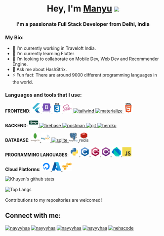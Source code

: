 <h1 align="center">Hey, I'm <a href="https://github.com/ManyuDhyani">Manyu</a> <img src="https://media.giphy.com/media/hvRJCLFzcasrR4ia7z/giphy.gif" width="35px"></h1>

<!--
**ManyuDhyani/ManyuDhyani** is a ✨ _special_ ✨ repository because its `README.md` (this file) appears on your GitHub profile.
<p align="left"> <a href="https://www.linkedin.com/in/manyu-dhyani-b3039217a/" target="blank"><img src="" alt="manyudhyani" /></a> </p>
-->

<h3 align="center">I'm a passionate Full Stack Developer from Delhi, India</h3>

<h3 align="left">My Bio:</h3>

- 🔭 I’m currently working in Traveloft India.
- 🌱 I’m currently learning Flutter
- 👯 I’m looking to collaborate on Mobile Dev, Web Dev and Recommender Engine.
- 💬 Ask me about HashStrix.
- ⚡ Fun fact: There are around 9000 different programming languages in the world.

<h3 align="left">Languages and tools that I use:</h3>

**FRONTEND**: <a href="https://flutter.dev/?gclid=Cj0KCQiA0eOPBhCGARIsAFIwTs74hg3jDMN6RACWOl1MIW-dWkPJfq8frRSxroSk8d-N45ePY1_BRlQaAjbbEALw_wcB&gclsrc=aw.ds" target="_blank"> <img src="https://github.com/devicons/devicon/blob/master/icons/flutter/flutter-original.svg" alt="flutter" width="30" height="30"/> <a href="https://getbootstrap.com" target="_blank"> <img src="https://raw.githubusercontent.com/devicons/devicon/master/icons/bootstrap/bootstrap-plain-wordmark.svg" alt="bootstrap" width="30" height="30"/> </a>    <a href="https://www.w3schools.com/css/" target="_blank"> <img src="https://raw.githubusercontent.com/devicons/devicon/master/icons/css3/css3-original-wordmark.svg" alt="css3" width="30" height="30"/> </a>  <a href="https://sass-lang.com" target="_blank"> <img src="https://raw.githubusercontent.com/devicons/devicon/master/icons/sass/sass-original.svg" alt="sass" width="30" height="30"/> </a> <a href="https://tailwindcss.com/" target="_blank"> <img src="https://www.vectorlogo.zone/logos/tailwindcss/tailwindcss-icon.svg" alt="tailwind" width="30" height="30"/> </a> <a href="https://materializecss.com/" target="_blank"> <img src="https://raw.githubusercontent.com/prplx/svg-logos/5585531d45d294869c4eaab4d7cf2e9c167710a9/svg/materialize.svg" alt="materialize" width="30" height="30"/> </a> <a href="https://www.w3.org/html/" target="_blank"> <img src="https://raw.githubusercontent.com/devicons/devicon/master/icons/html5/html5-original-wordmark.svg" alt="html5" width="30" height="30"/> </a>

**BACKEND**:   <a href="https://www.djangoproject.com/" target="_blank"> <img src="https://github.com/devicons/devicon/blob/master/icons/django/django-original.svg" alt="django" width="30" height="30"/> </a>  <a href="https://firebase.google.com/" target="_blank"> <img src="https://www.vectorlogo.zone/logos/firebase/firebase-icon.svg" alt="firebase" width="30" height="30"/> </a> <a href="https://postman.com" target="_blank"> <img src="https://www.vectorlogo.zone/logos/getpostman/getpostman-icon.svg" alt="postman" width="30" height="30"/> </a> <a href="https://git-scm.com/" target="_blank"> <img src="https://www.vectorlogo.zone/logos/git-scm/git-scm-icon.svg" alt="git" width="30" height="30"/> </a> <a href="https://heroku.com" target="_blank"> <img src="https://www.vectorlogo.zone/logos/heroku/heroku-icon.svg" alt="heroku" width="30" height="30"/> </a> 

**DATABASE**: <a href="https://www.mongodb.com/" target="_blank"> <img src="https://raw.githubusercontent.com/devicons/devicon/master/icons/mongodb/mongodb-original-wordmark.svg" alt="mongodb" width="30" height="30"/> </a> <a href="https://www.mysql.com/" target="_blank"> <img src="https://raw.githubusercontent.com/devicons/devicon/master/icons/mysql/mysql-original-wordmark.svg" alt="mysql" width="30" height="30"/> </a><a href="https://www.sqlite.org/" target="_blank"> <img src="https://www.vectorlogo.zone/logos/sqlite/sqlite-icon.svg" alt="sqlite" width="30" height="30"/> </a> <a href="https://www.postgresql.org" target="_blank"> <img src="https://raw.githubusercontent.com/devicons/devicon/master/icons/postgresql/postgresql-original-wordmark.svg" alt="postgresql" width="30" height="30"/> </a> </a> <a href="https://redis.io/" target="_blank"> <img src="https://github.com/devicons/devicon/blob/master/icons/redis/redis-original-wordmark.svg" alt="redis" width="30" height="30"/> </a>

**PROGRAMMING LANGUAGES**: <a href="https://www.python.org" target="_blank"> <img src="https://raw.githubusercontent.com/devicons/devicon/master/icons/python/python-original.svg" alt="python" width="30" height="30"/> 
</a> <a href="https://www.cprogramming.com/" target="_blank"> <img src="https://raw.githubusercontent.com/devicons/devicon/master/icons/c/c-original.svg" alt="c" width="30" height="30"/> </a>
<a href="https://www.w3schools.com/cpp/" target="_blank"> <img src="https://raw.githubusercontent.com/devicons/devicon/master/icons/cplusplus/cplusplus-original.svg" alt="cplusplus" width="30" height="30"/> </a>
<a href="https://docs.microsoft.com/en-us/dotnet/csharp/" target="_blank"> <img src="https://github.com/devicons/devicon/blob/master/icons/csharp/csharp-original.svg" alt="C#" width="30" height="30"/> </a> 
<a href="https://dart.dev/" target="_blank"> <img src="https://github.com/devicons/devicon/blob/master/icons/dart/dart-original.svg" alt="Dart" width="30" height="30"/> </a>
<a href="https://developer.mozilla.org/en-US/docs/Web/JavaScript" target="_blank"> <img src="https://raw.githubusercontent.com/devicons/devicon/master/icons/javascript/javascript-original.svg" alt="javascript" width="30" height="30"/> </a>

**Cloud Platforms**:
<a href="https://www.digitalocean.com/try/developer-brand?utm_campaign=apac_brand_kw_en_cpc&utm_adgroup=digitalocean_exact_exact&_keyword=digitalocean&_device=c&_adposition=&utm_content=conversion&utm_medium=cpc&utm_source=google&gclid=Cj0KCQiA9OiPBhCOARIsAI0y71B5OVBR9fMXqlFW-fCP361o6S8XxjJlRzUGNRH2oDRBb90NyEVSv80aAkilEALw_wcB" target="_blank"> <img src="https://github.com/devicons/devicon/blob/master/icons/digitalocean/digitalocean-original.svg" alt="digitalOcean" width="30" height="30"/> </a>
<a href="https://azure.microsoft.com/en-in/" target="_blank"> <img src="https://github.com/devicons/devicon/blob/master/icons/azure/azure-original.svg" alt="digitalOcean" width="30" height="30"/> </a>
<a href="https://aws.amazon.com/free/?trk=ps_a134p000003yhlXAAQ&trkCampaign=acq_paid_search_brand&sc_channel=ps&sc_campaign=acquisition_IN&sc_publisher=google&sc_category=core-main&sc_country=IN&sc_geo=APAC&sc_outcome=Acquisition&sc_detail=aws&sc_content=Brand_Core_aws_e&sc_matchtype=e&sc_segment=453325184782&sc_medium=ACQ-P|PS-GO|Brand|Desktop|SU|Core-Main|Core|IN|EN|Text&s_kwcid=AL!4422!3!453325184782!e!!g!!aws&ef_id=Cj0KCQiA9OiPBhCOARIsAI0y71DShYyKrtLZ1TRj786GstIyFTzHFepT7uaTUFQ80oacnRIUTyO1KjAaAiaIEALw_wcB:G:s&s_kwcid=AL!4422!3!453325184782!e!!g!!aws&all-free-tier.sort-by=item.additionalFields.SortRank&all-free-tier.sort-order=asc&awsf.Free%20Tier%20Types=*all&awsf.Free%20Tier%20Categories=*all" target="_blank"> <img src="https://github.com/devicons/devicon/blob/master/icons/amazonwebservices/amazonwebservices-original.svg" alt="digitalOcean" width="30" height="30"/> </a>

![Khuyen's github stats](https://github-readme-stats.vercel.app/api?username=ManyuDhyani&count_private=true&show_icons=true&theme=radical&hide_pr=false&hide=prs,issues,contribs)
<br />
<br />
![Top Langs](https://github-readme-stats.vercel.app/api/top-langs/?username=ManyuDhyani&layout=compact&langs_count=10)
<br />
<br />
Contributions to my repositories are welcomed!

<!--
?username=anuraghazra&hide=javascript,html

[![Readme Card](https://github-readme-stats.vercel.app/api/pin/?username=anuraghazra&repo=github-readme-stats)

![willianrod's wakatime stats](https://github-readme-stats.vercel.app/api/wakatime?username=willianrod)

<a target="_blank" href="https://github-readme-medium-recent-article.vercel.app/medium/@khuyentran1476/0"><img src="https://github-readme-medium-recent-article.vercel.app/medium/@khuyentran1476/0" alt="Recent Article 0">-->
## Connect with me:
<!-- <a href="https://codepen.io/nayyyhaa" target="blank"><img align="center" src="https://raw.githubusercontent.com/rahuldkjain/github-profile-readme-generator/master/src/images/icons/Social/codepen.svg" alt="nayyyhaa" height="30" width="30" /></a> -->
<a href="mailto:manyudhyani@gmail.com" target="blank"><img align="center" src="https://cdn-icons-png.flaticon.com/512/281/281769.png" alt="nayyyhaa" height="30" width="30" /></a>
<a href="https://hashstrix.com/profile/account/" target="blank"><img align="center" src="https://hashstrix-static-space.sgp1.cdn.digitaloceanspaces.com/hashstrix-static-files/favicon.ico/favicon.ico" alt="nayyyhaa" height="30" width="30" /></a>
<a href="https://twitter.com/ManyuDh" target="blank"><img align="center" src="https://raw.githubusercontent.com/rahuldkjain/github-profile-readme-generator/master/src/images/icons/Social/twitter.svg" alt="nayyyhaa" height="30" width="30" /></a>
<a href="https://www.linkedin.com/in/manyu-dhyani-b3039217a/" target="blank"><img align="center" src="https://raw.githubusercontent.com/rahuldkjain/github-profile-readme-generator/master/src/images/icons/Social/linked-in-alt.svg" alt="nayyyhaa" height="30" width="30" /></a>
<a href="https://www.instagram.com/hashstrix/" target="blank"><img align="center" src="https://raw.githubusercontent.com/rahuldkjain/github-profile-readme-generator/master/src/images/icons/Social/instagram.svg" alt="nehacode" height="30" width="30" /></a>
</p>
